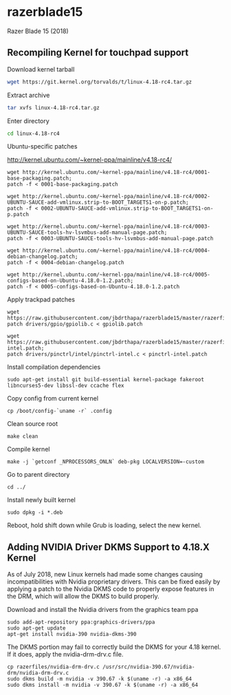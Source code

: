 # razerblade15

Razer Blade 15 (2018)

## Recompiling Kernel for touchpad support

Download kernel tarball

``` bash
wget https://git.kernel.org/torvalds/t/linux-4.18-rc4.tar.gz
```

Extract archive

``` bash
tar xvfs linux-4.18-rc4.tar.gz
```

Enter directory

``` bash
cd linux-4.18-rc4
```

  Ubuntu-specific patches

  http://kernel.ubuntu.com/~kernel-ppa/mainline/v4.18-rc4/

  ```
  wget http://kernel.ubuntu.com/~kernel-ppa/mainline/v4.18-rc4/0001-base-packaging.patch;
  patch -f < 0001-base-packaging.patch
  ```

  ```
  wget http://kernel.ubuntu.com/~kernel-ppa/mainline/v4.18-rc4/0002-UBUNTU-SAUCE-add-vmlinux.strip-to-BOOT_TARGETS1-on-p.patch;
  patch -f < 0002-UBUNTU-SAUCE-add-vmlinux.strip-to-BOOT_TARGETS1-on-p.patch
  ```

  ```
  wget http://kernel.ubuntu.com/~kernel-ppa/mainline/v4.18-rc4/0003-UBUNTU-SAUCE-tools-hv-lsvmbus-add-manual-page.patch;
  patch -f < 0003-UBUNTU-SAUCE-tools-hv-lsvmbus-add-manual-page.patch
  ```

  ```
  wget http://kernel.ubuntu.com/~kernel-ppa/mainline/v4.18-rc4/0004-debian-changelog.patch;
  patch -f < 0004-debian-changelog.patch
  ```

  ```
  wget http://kernel.ubuntu.com/~kernel-ppa/mainline/v4.18-rc4/0005-configs-based-on-Ubuntu-4.18.0-1.2.patch;
  patch -f < 0005-configs-based-on-Ubuntu-4.18.0-1.2.patch
  ```

Apply trackpad patches

```
wget https://raw.githubusercontent.com/jbdrthapa/razerblade15/master/razerfiles/touchpad/gpiolib.patch;
patch drivers/gpio/gpiolib.c < gpiolib.patch
```

```
wget https://raw.githubusercontent.com/jbdrthapa/razerblade15/master/razerfiles/touchpad/pinctrl-intel.patch;
patch drivers/pinctrl/intel/pinctrl-intel.c < pinctrl-intel.patch
```

Install compilation dependencies

```
sudo apt-get install git build-essential kernel-package fakeroot libncurses5-dev libssl-dev ccache flex
```

Copy config from current kernel

```
cp /boot/config-`uname -r` .config
```

Clean source root

```
make clean
```

Compile kernel

```
make -j `getconf _NPROCESSORS_ONLN` deb-pkg LOCALVERSION=-custom
```

Go to parent directory

```
cd ../
```

Install newly built kernel

```
sudo dpkg -i *.deb
```

Reboot, hold shift down while Grub is loading, select the new kernel.


## Adding NVIDIA Driver DKMS Support to 4.18.X Kernel
As of July 2018, new Linux kernels had made some changes causing incompatibilities with Nvidia proprietary drivers.  This can be fixed easily by applying a patch to the Nvidia DKMS code to properly expose features in the DRM, which will allow the DKMS to build properly.

Download and install the Nvidia drivers from the graphics team ppa

```
sudo add-apt-repository ppa:graphics-drivers/ppa
sudo apt-get update
apt-get install nvidia-390 nvidia-dkms-390
```

The DKMS portion may fail to correctly build the DKMS for your 4.18 kernel.  If it does, apply the nvidia-drm-drv.c file.
```
cp razerfiles/nvidia-drm-drv.c /usr/src/nvidia-390.67/nvidia-drm/nvidia-drm-drv.c
sudo dkms build -m nvidia -v 390.67 -k $(uname -r) -a x86_64
sudo dkms install -m nvidia -v 390.67 -k $(uname -r) -a x86_64
```
